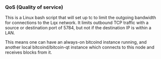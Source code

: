### QoS (Quality of service) ###

This is a Linux bash script that will set up tc to limit the outgoing bandwidth for connections to the Lqx network. It limits outbound TCP traffic with a source or destination port of 5784, but not if the destination IP is within a LAN.

This means one can have an always-on bitcoind instance running, and another local bitcoind/bitcoin-qt instance which connects to this node and receives blocks from it.
